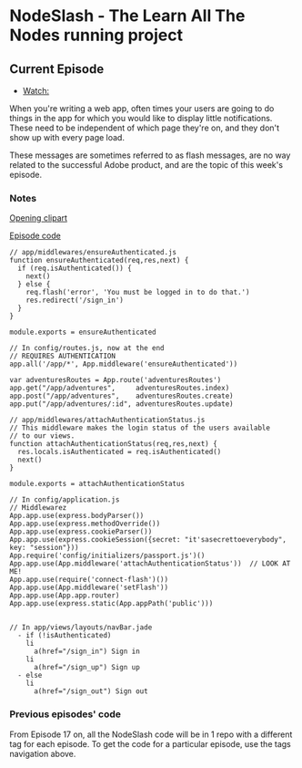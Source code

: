 # NodeSlash - The Learn All The Nodes running project

## Current Episode

* [Watch:](http://www.learnallthenodes.com/episodes/23-authorization-with-passport-part-1-ensuring-theyre-logged-in)

When you're writing a web app, often times your users are going to do things in the app for which you would like to display little notifications.  These need to be independent of which page they're on, and they don't show up with every page load.

These messages are sometimes referred to as flash messages, are no way related to the successful Adobe product, and are the topic of this week's episode.

### Notes

[Opening clipart](http://openclipart.org/detail/8935/police-man-by-gerald_g-8935)

[Episode code](https://github.com/LearnAllTheNodes/nodeslash/tree/00023)

    // app/middlewares/ensureAuthenticated.js
    function ensureAuthenticated(req,res,next) {
      if (req.isAuthenticated()) {
        next()
      } else {
        req.flash('error', 'You must be logged in to do that.')
        res.redirect('/sign_in')
      }
    }

    module.exports = ensureAuthenticated

    // In config/routes.js, now at the end
    // REQUIRES AUTHENTICATION
    app.all('/app/*', App.middleware('ensureAuthenticated'))

    var adventuresRoutes = App.route('adventuresRoutes')
    app.get("/app/adventures",     adventuresRoutes.index)
    app.post("/app/adventures",    adventuresRoutes.create)
    app.put("/app/adventures/:id", adventuresRoutes.update)

    // app/middlewares/attachAuthenticationStatus.js
    // This middleware makes the login status of the users available
    // to our views.
    function attachAuthenticationStatus(req,res,next) {
      res.locals.isAuthenticated = req.isAuthenticated()
      next()
    }
    
    module.exports = attachAuthenticationStatus

    // In config/application.js    
    // Middlewarez
    App.app.use(express.bodyParser())
    App.app.use(express.methodOverride())
    App.app.use(express.cookieParser())
    App.app.use(express.cookieSession({secret: "it'sasecrettoeverybody", key: "session"}))
    App.require('config/initializers/passport.js')()
    App.app.use(App.middleware('attachAuthenticationStatus'))  // LOOK AT ME!
    App.app.use(require('connect-flash')())
    App.app.use(App.middleware('setFlash'))
    App.app.use(App.app.router)
    App.app.use(express.static(App.appPath('public')))


    // In app/views/layouts/navBar.jade
      - if (!isAuthenticated)
        li
          a(href="/sign_in") Sign in
        li
          a(href="/sign_up") Sign up
      - else
        li
          a(href="/sign_out") Sign out

### Previous episodes' code

From Episode 17 on, all the NodeSlash code will be in 1 repo with a different tag for each episode.  To get the code for a particular episode, use the tags navigation above.
